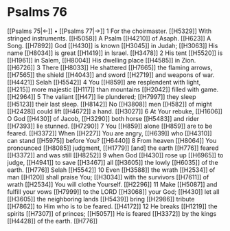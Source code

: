 # Psalms 76
[[Psalms 75|←]] • [[Psalms 77|→]]
1 For the choirmaster. [[H5329]] With stringed instruments. [[H5058]] A Psalm [[H4210]] of Asaph. [[H623]] A Song. [[H7892]] God [[H430]] is known [[H3045]] in Judah; [[H3063]] His name [[H8034]] is great [[H1419]] in Israel. [[H3478]] 
2 His tent [[H5520]] is [[H1961]] in Salem, [[H8004]] His dwelling place [[H4585]] in Zion. [[H6726]] 
3 There [[H8033]] He shattered [[H7665]] the flaming arrows, [[H7565]] the shield [[H4043]] and sword [[H2719]] and weapons of war. [[H4421]] Selah [[H5542]] 
4 You [[H859]] are resplendent with light, [[H215]] more majestic [[H117]] than mountains [[H2042]] filled with game. [[H2964]] 
5 The valiant [[H47]] lie plundered; [[H7997]] they sleep [[H5123]] their last sleep. [[H8142]] No [[H3808]] men [[H582]] of might [[H2428]] could lift [[H4672]] a hand. [[H3027]] 
6 At Your rebuke, [[H1606]] O God [[H430]] of Jacob, [[H3290]] both horse [[H5483]] and rider [[H7393]] lie stunned. [[H7290]] 
7 You [[H859]] alone [[H859]] are to be feared. [[H3372]] When [[H227]] You are angry, [[H639]] who [[H4310]] can stand [[H5975]] before You? [[H6440]] 
8 From heaven [[H8064]] You pronounced [[H8085]] judgment, [[H1779]] [and] the earth [[H776]] feared [[H3372]] and was still [[H8252]] 
9 when God [[H430]] rose up [[H6965]] to judge, [[H4941]] to save [[H3467]] all [[H3605]] the lowly [[H6035]] of the earth. [[H776]] Selah [[H5542]] 
10 Even [[H3588]] the wrath [[H2534]] of man [[H120]] shall praise You; [[H3034]] with the survivors [[H7611]] of wrath [[H2534]] You will clothe Yourself. [[H2296]] 
11 Make [[H5087]] and fulfill your vows [[H7999]] to the LORD [[H3068]] your God; [[H430]] let all [[H3605]] the neighboring lands [[H5439]] bring [[H2986]] tribute [[H7862]] to Him who is to be feared. [[H4172]] 
12 He breaks [[H1219]] the spirits [[H7307]] of princes; [[H5057]] He is feared [[H3372]] by the kings [[H4428]] of the earth. [[H776]] 
